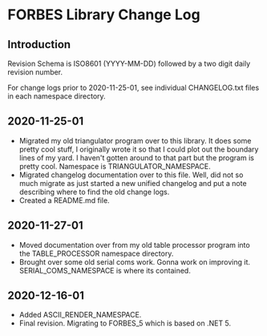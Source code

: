 # FORBES Library Change Log

## Introduction

Revision Schema is ISO8601 (YYYY-MM-DD) followed by a two digit daily revision number.

For change logs prior to 2020-11-25-01, see individual CHANGELOG.txt files in each namespace directory.

## 2020-11-25-01

* Migrated my old triangulator program over to this library. It does some pretty cool stuff, I originally wrote it so that I could plot out the boundary lines of my yard. I haven't gotten around to that part but the program is pretty cool. Namespace is TRIANGULATOR_NAMESPACE.
* Migrated changelog documentation over to this file. Well, did not so much migrate as just started a new unified changelog and put a note describing where to find the old change logs.
* Created a README.md file.

## 2020-11-27-01

* Moved documentation over from my old table processor program into the TABLE_PROCESSOR namespace directory.
* Brought over some old serial coms work. Gonna work on improving it. SERIAL_COMS_NAMESPACE is where its contained.

## 2020-12-16-01

* Added ASCII_RENDER_NAMESPACE.
* Final revision. Migrating to FORBES_5 which is based on .NET 5.